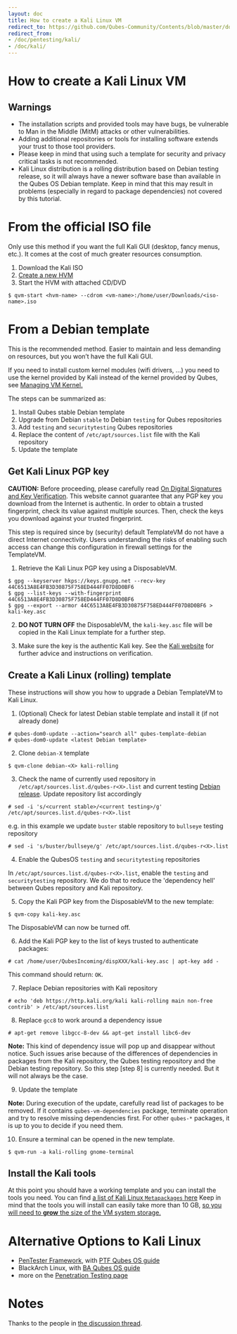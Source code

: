 ```yaml
---
layout: doc
title: How to create a Kali Linux VM
redirect_to: https://github.com/Qubes-Community/Contents/blob/master/docs/os/pentesting/kali.md
redirect_from:
- /doc/pentesting/kali/
- /doc/kali/
---
```


How to create a Kali Linux VM
===============================
Warnings
--------------
* The installation scripts and provided tools may have bugs, be vulnerable to Man in the Middle (MitM) attacks or other vulnerabilities.
* Adding additional repositories or tools for installing software extends your trust to those tool providers.
* Please keep in mind that using such a template for security and privacy critical tasks is not recommended.
* Kali Linux distribution is a rolling distribution based on Debian testing release, so it will always have a newer software base than available in the Qubes OS Debian template. Keep in mind that this may result in problems (especially in regard to package dependencies) not covered by this tutorial.

From the official ISO file <a name="hvm4_0"/>
==================================================
Only use this method if you want the full Kali GUI (desktop, fancy menus, etc.).
It comes at the cost of much greater resources consumption.

1. Download the Kali ISO
2. [Create a new HVM][qubes-new-hvm]
3. Start the HVM with attached CD/DVD
```shell_session
$ qvm-start <hvm-name> --cdrom <vm-name>:/home/user/Downloads/<iso-name>.iso
```

From a Debian template  <a name="templatevm-from-debian4_0"/>
================================================================
This is the recommended method.
Easier to maintain and less demanding on resources, but you won’t have the full Kali GUI.

If you need to install custom kernel modules (wifi drivers, …) you need to use the kernel provided by Kali instead of the kernel provided by Qubes, see [Managing VM Kernel.](/doc/managing-vm-kernel/)

The steps can be summarized as:

1. Install Qubes stable Debian template
2. Upgrade from Debian `stable` to Debian `testing` for Qubes repositories
3. Add `testing` and `securitytesting` Qubes repositories
4. Replace the content of `/etc/apt/sources.list` file with the Kali repository
5. Update the template

Get Kali Linux PGP key
-----------------------
**CAUTION:** Before proceeding, please carefully read [On Digital Signatures and Key Verification][qubes-verifying-signatures].
This website cannot guarantee that any PGP key you download from the Internet is authentic.
In order to obtain a trusted fingerprint, check its value against multiple sources.
Then, check the keys you download against your trusted fingerprint.

This step is required since by (security) default TemplateVM do not have a
direct Internet connectivity. Users understanding the risks of enabling such
access can change this configuration in firewall settings for the TemplateVM.

1. Retrieve the Kali Linux PGP key using a DisposableVM.

```shell_session
$ gpg --keyserver hkps://keys.gnupg.net --recv-key 44C6513A8E4FB3D30875F758ED444FF07D8D0BF6
$ gpg --list-keys --with-fingerprint 44C6513A8E4FB3D30875F758ED444FF07D8D0BF6 
$ gpg --export --armor 44C6513A8E4FB3D30875F758ED444FF07D8D0BF6 > kali-key.asc
```

2. **DO NOT TURN OFF** the DisposableVM, the `kali-key.asc` file will be copied in
   the Kali Linux template for a further step.

3. Make sure the key is the authentic Kali key.
   See the [Kali website] for further advice and instructions on verification.

Create a Kali Linux (rolling) template
----------------------------------------
These instructions will show you how to upgrade a Debian TemplateVM to Kali Linux.

1. (Optional) Check for latest Debian stable template and install it (if not already done)

```shell_session
# qubes-dom0-update --action="search all" qubes-template-debian
# qubes-dom0-update <latest Debian template>
```

2. Clone `debian-X` template

```shell_session
$ qvm-clone debian-<X> kali-rolling
```

3. Check the name of currently used repository in `/etc/apt/sources.list.d/qubes-r<X>.list` and current testing [Debian release][Debian-releases]. Update repository list accordingly

```shell_session
# sed -i 's/<current stable>/<current testing>/g' /etc/apt/sources.list.d/qubes-r<X>.list
```

e.g. in this example we update `buster` stable repository to `bullseye` testing repository

```shell_session
# sed -i 's/buster/bullseye/g' /etc/apt/sources.list.d/qubes-r<X>.list
```

4. Enable the QubesOS `testing` and `securitytesting` repositories

In `/etc/apt/sources.list.d/qubes-r<X>.list`, enable the `testing` and `securitytesting` repository.
We do that to reduce the 'dependency hell' between Qubes repository and Kali repository.

5. Copy the Kali PGP key from the DisposableVM to the new template:

```shell_session
$ qvm-copy kali-key.asc
```

   The DisposableVM can now be turned off.

6. Add the Kali PGP key to the list of keys trusted to authenticate packages:

```shell_session
# cat /home/user/QubesIncoming/dispXXX/kali-key.asc | apt-key add -
```

   This command should return: `OK`.

7. Replace Debian repositories with Kali repository

```shell_session
# echo 'deb https://http.kali.org/kali kali-rolling main non-free contrib' > /etc/apt/sources.list
```

8. Replace `gcc8` to work around a dependency issue

```shell_session
# apt-get remove libgcc-8-dev && apt-get install libc6-dev
```

**Note:** This kind of dependency issue will pop up and disappear without notice.
Such issues arise because of the differences of dependencies in packages from
the Kali repository, the Qubes testing repository and the Debian testing
repository.
So this step [step 8] is currently needed. But it will not always be the case.

9. Update the template 

**Note:** During execution of the update, carefully read list of packages to be removed. If it contains `qubes-vm-dependencies` package, terminate operation and try to resolve missing dependencies first. For other `qubes-*` packages, it is up to you to decide if you need them.

10. Ensure a terminal can be opened in the new template.

```shell_session
$ qvm-run -a kali-rolling gnome-terminal
```

Install the Kali tools
------------------------------
At this point you should have a working template and you can install the tools you need.
You can find [a list of Kali Linux `Metapackages` here](https://tools.kali.org/kali-metapackages)
Keep in mind that the tools you will install can easily take more than 10 GB, [so you will need to **grow** the size of the VM system storage.][qubes-resize-disk-image]

Alternative Options to Kali Linux
===================================
* [PenTester Framework][PTF], with [PTF Qubes OS guide][qubes-ptf]
* BlackArch Linux, with [BA Qubes OS guide][qubes-blackarch]
* more on the [Penetration Testing page][qubes-pentesting]
 

Notes
=============
Thanks to the people in [the discussion thread](https://github.com/QubesOS/qubes-issues/issues/1981).

[qubes-verifying-signatures]: /security/verifying-signatures/
[qubes-pentesting]: /doc/pentesting/
[qubes-blackarch]: /doc/pentesting/blackarch/
[qubes-ptf]: /doc/pentesting/ptf/
[qubes-template-debian-install]: /doc/templates/debian/#install
[qubes-resize-disk-image]: /doc/resize-disk-image/
[qubes-new-hvm]: /doc/standalone-and-hvm/

[kali]: https://www.kali.org/
[kali-vbox]: https://www.offensive-security.com/kali-linux-vmware-virtualbox-image-download/
[kali website]: https://docs.kali.org/introduction/download-official-kali-linux-images

[PTF]: https://www.trustedsec.com/may-2015/new-tool-the-pentesters-framework-ptf-released/

[katoolin]: https://github.com/LionSec/katoolin
[katoolin-howto]: http://www.tecmint.com/install-kali-linux-tools-using-katoolin-on-ubuntu-debian/

[Debian-releases]: https://www.debian.org/releases/

[Debian-security-naming-convention]: https://www.mail-archive.com/debian-security@lists.debian.org/msg41223.html

